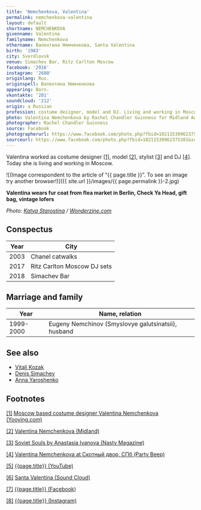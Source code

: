 ```yaml
---
title: 'Nemchenkova, Valentina'
permalink: nemchenkova-valentina
layout: default
shortname: NEMCHENKOVA
givenname: Valentina
familyname: Nemchenkova
othername: Валентина Немченкова, Santa Valentina
birth: '1983'
city: Sverdlovsk
venue: Simachev Bar, Ritz Carlton Moscow
facebook: '2916'
instagram: '2680'
originlang: Rus.
originspell: Валентина Немченкова
appearing: Born.
vkontakte: '201'
soundcloud: '212'
origin: a Russian
profession: costume designer, model and DJ. Living and working in Moscow
photo: Valentina Nemchenkova by Rachel Chandler Guinness for Midland Agency at China Town, Manhattan, New York City
photographer: Rachel Chandler Guinness
source: Facebook
photographerurl: https://www.facebook.com/photo.php?fbid=10211530962375381&set=a.1644315753467.84893.1404071175&type=3&theater
sourceurl: https://www.facebook.com/photo.php?fbid=10211530962375381&set=a.1644315753467.84893.1404071175&type=3&theater
---
```


Valentina worked as costume designer <span id="a1">[\[1\]](#f1)</span>, model <span id="a2">[\[2\]](#f2)</span>, stylist <span id="a3">[\[3\]](#f3)</span> and DJ <span id="a4">[\[4\]](#f4)</span>. Today she is living and working in Moscow.

![(Image correspondent to the article of “{{ page.title }}”. To see an image try another browser!)]({{ site.url }}/images/{{ page.permalink }}-2.jpg)

**Valentina wears fur coat from flea market in Berlin, Check Ya Head, gift bag, vintage lofers**

*Photo: [Katya Starostina](starostina-katya) / [Wonderzine.com](https://www.wonderzine.com/wonderzine/style/garderob_moda/237403-beautiful-valentina)*

## Conspectus  

|Year|City|
|-|-|
|2003|Chanel catwalks|
|2017|Ritz Carlton Moscow DJ sets|
|2018|Simachev Bar|

## Marriage and family  

|Year|Name, relation|
|-|-|
|1999-2000|Eugeny Nemchinov (Smyslovye galutsinatsii), husband|

## See also

+ [Vitali Kozak](kozak-vitali)
+ [Denis Simachev](simachev-denis)
+ [Anna Yaroshenko](yaroshenko-anna)

## Footnotes

[[1]](#a1) <span id="f1"></span> [Moscow based costume designer Valentina Nemchenkova (Yooying.com)](https://www.yooying.com/valentina.nemchenkova)

[[2]](#a2) <span id="f2"></span> [Valentina Nemchenkova (Midland)](http://midland.agency/)

[[3]](#a3) <span id="f3"></span> [Soviet Souls by Anastasia Ivanova (Nasty Magazine)](http://www.nastymagazine.com/fashion/soviet-souls-by-anastasia-ivanova/)

[[4]](#a4) <span id="f4"></span> [Valentina Nemchenkova at Скотный двор, СПб (Party Beep)](https://www.facebook.com/valentina.nemchenkova)

[[5]](#a5) <span id="f5"></span> [{{page.title}} (YouTube)](https://www.youtube.com/channel/UC6M17lpY_HsrWdlHsZlYOpw)

[[6]](#a6) <span id="f6"></span> [Santa Valentina (Sound Cloud)](https://soundcloud.com/santavalentina)

[[7]](#a7) <span id="f7"></span> [{{page.title}} (Facebook)](https://www.facebook.com/valentina.nemchenkova)

[[8]](#a8) <span id="f8"></span> [{{page.title}} (Instagram)](https://www.instagram.com/valentina.nemchenkova/?hl=en)
